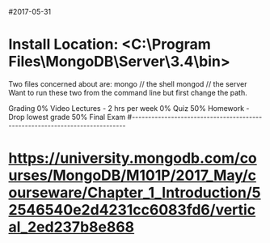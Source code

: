 

#2017-05-31
# Install Location: <C:\Program Files\MongoDB\Server\3.4\bin>
  Two files concerned about are:
    mongo // the shell
    mongod // the server
    Want to run these two from the command line but first change the path.
    
Grading
0%  Video Lectures - 2 hrs per week
0%  Quiz
50% Homework - Drop lowest grade
50% Final Exam
#----------------------------------------------------------------------------
# https://university.mongodb.com/courses/MongoDB/M101P/2017_May/courseware/Chapter_1_Introduction/52546540e2d4231cc6083fd6/vertical_2ed237b8e868
